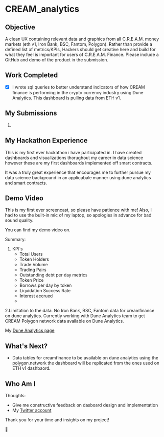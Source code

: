 # CREAM_analytics

## Objective
A clean UX containing relevant data and graphics from all C.R.E.A.M. money markets (eth v1, Iron Bank, BSC, Fantom, Polygon). Rather than provide a defined list of metrics/KPIs, Hackers should get creative here and build for what they feel is important for users of C.R.E.A.M. Finance. Please include a GitHub and demo of the product in the submission.

## Work Completed
- [x] I wrote sql queries to better understand indicators of how CREAM finance is performing in the crypto currency industry using Dune Analytics. This dashboard is pulling data from ETH v1.

## My Submissions
1. 

## My Hackathon Experience
This is my first ever hackathon i have participated in. I have created dashboards and visualizations thorughout my career in data science however these are my first dashboards implemented off smart contracts.

It was a truly great experience that encourages me to further pursue my data science background in an applicabale manner using dune analytics and smart contracts. 

## Demo Video

This is my first ever screencast, so please have patience with me! Also, I had to use the built-in mic of my laptop, so apologies in advance for bad sound quality.

You can find my demo video on. 

Summary:
1. KPI's
	* Total Users
	* Token Holders
	* Trade Volume
	* Trading Pairs
	* Outstanding debt per day metrics
	* Token Price
	* Borrows per day by token
	* Liquidation Success Rate
	* Interest accrued
	* 
2.Limitation to the data. No Iron Bank, BSC, Fantom data for creamfinance on dune analytics. Currently working with Dune Analytics team to get CREAM Polygon network data available on Dune Analytics.

My [Dune Analytics page](https:)

## What's Next?
* Data tables for creamfinance to be available on dune analytics using the polygon.network the dashboard will be replicated from the ones used on ETH v1 dashbaord.

## Who Am I


Thoughts:
- Give me constructive feedback on dasboard design and implementation
- My [Twitter account](https://twitter.com/Airbayer1)
 
Thank you for your time and insights on my project!

:pray:




